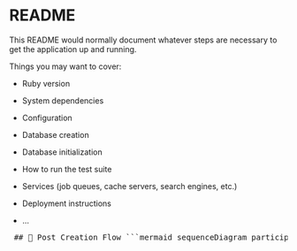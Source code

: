 # README

This README would normally document whatever steps are necessary to get the
application up and running.

Things you may want to cover:

* Ruby version

* System dependencies

* Configuration

* Database creation

* Database initialization

* How to run the test suite

* Services (job queues, cache servers, search engines, etc.)

* Deployment instructions

* ...
<pre> ## 🧭 Post Creation Flow ```mermaid sequenceDiagram participant U as User participant C as PostsController participant P as Post participant J as Job U->>C: Create new post (POST /posts) C->>P: Save post P->>J: Enqueue background job J-->>P: Process post (e.g., notify, index) ``` </pre>